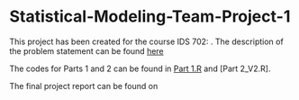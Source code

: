 # Statistical-Modeling-Team-Project-1

This project has been created for the course IDS 702: . The description of the problem statement can be found [here](https://ids702-f21.olanrewajuakande.com/project/team-project-01.html)

The codes for Parts 1 and 2 can be found in [Part 1.R](https://github.com/aimanh22/Statistical-Modeling-Team-Project-1/blob/master/Part%201.R) and [Part 2_V2.R].

The final project report can be found on 
